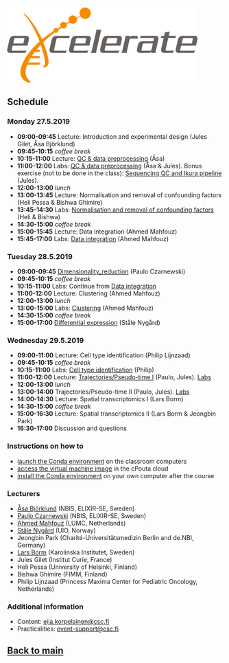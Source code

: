 ![logo](logos/excelerate.png)

## Schedule

### Monday 27.5.2019
- **09:00-09:45**	Lecture: Introduction and experimental design (Jules Gilet, Åsa Björklund)
- **09:45-10:15** _coffee break_
- **10:15-11:00** Lecture: [QC & data preprocessing](session-qc/scRNAseq_QC_Asa_Bjorklund_2019.pdf) (Åsa)
- **11:00-12:00** Labs: [QC & data preprocessing](session-qc/Quality_control.md) (Åsa & Jules). Bonus exercise (not to be done in the class): [Sequencing QC and Ikura pipeline](session-seqmap/sequencing_qc.md) (Jules).
- **12:00-13:00** _lunch_
- **13:00-13:45** Lecture: Normalisation and removal of confounding factors (Heli Pessa  & Bishwa Ghimire)
- **13:45-14:30** Labs: [Normalisation and removal of confounding factors](session-normalization/Normalization.Rmd) (Heli & Bishwa)
- **14:30-15:00** _coffee break_
- **15:00-15:45** Lecture: Data integration (Ahmed Mahfouz)
- **15:45-17:00** Labs: [Data integration](session-integration/Data_Integration.md) (Ahmed Mahfouz)

### Tuesday 28.5.2019

- **09:00-09:45**	[Dimensionality_reduction](session-dim-reduction/lecture_dimensionality_reduction.pdf) (Paulo Czarnewski)
- **09:45-10:15** _coffee break_
- **10:15-11:00**	Labs: Continue from [Data integration](session-integration/Data_Integration.md)
- **11:00-12:00**	Lecture: Clustering (Ahmed Mahfouz)
- **12:00-13:00** _lunch_
- **13:00-15:00** Labs: [Clustering](session-clustering/CLustering.md) (Ahmed Mahfouz)
- **14:30-15:00** _coffee break_
- **15:00-17:00**	[Differential expression](session-de/session-de.md) (Ståle Nygård)

### Wednesday 29.5.2019
- **09:00-11:00**	Lecture: Cell type identification (Philip Lijnzaad)
- **09:45-10:15** _coffee break_
- **10:15-11:00**	Labs: [Cell type identification](session-celltypeid/celltypeid.Rmd) (Philip)
- **11:00-12:00**	Lecture: [Trajectories/Pseudo-time I](session-trajectories/trajectory_inference_analysis.pdf) (Paulo, Jules). [Labs](session-trajectories/session-trajectories.md)
- **12:00-13:00** _lunch_
- **13:00-14:00**	Trajectories/Pseudo-time II (Paulo, Jules). [Labs](session-trajectories/session-trajectories.md#part-ii---diffusion-map)
- **14:00-14:30**	Lecture: Spatial transcriptomics I (Lars Borm)
- **14:30-15:00** _coffee break_
- **15:00-16:30**	Lecture: Spatial transcriptomics II (Lars Borm & Jeongbin Park)
- **16:30-17:00** Discussion and questions

### Instructions on how to
- [launch the Conda environment](computing_environment_instructions.md) on the classroom computers
- [access the virtual machine image](computing_environment_instructions.md) in the cPouta cloud
- [install the Conda environment](conda_instructions.md) on your own computer after the course

### Lecturers
- [Åsa Björklund](https://nbis.se/about/staff/asa-bjorklund/) (NBIS, ELIXIR-SE, Sweden)<!--, <asa.bjorklund@scilifelab.se>-->
- [Paulo Czarnewski](https://nbis.se/about/staff/paulo-czarnewski/) (NBIS, ELIXIR-SE, Sweden)<!--, , <paulo.czarnewski@scilifelab.se>-->
- [Ahmed Mahfouz](https://www.lumc.nl/org/radiologie/medewerkers/1201110201322222) (LUMC, Netherlands)<!--, , <a.mahfouz@lumc.nl>-->
- [Ståle Nygård](https://www.mn.uio.no/ifi/english/people/aca/staaln/) (UIO, Norway)<!--, , <staaln@ifi.uio.no>-->
- Jeongbin Park (Charité-Universitätsmedizin Berlin and de.NBI, Germany)<!--, , <jeongbin.park@charite.de>-->
- [Lars Borm](https://ki.se/en/people/larbor) (Karolinska Institutet, Sweden)<!--, , <lars.borm@ki.se>-->
- Jules Gilet (Institut Curie, France)<!--, , <jules.gilet@curie.fr>-->
- Heli Pessa (University of Helsinki, Finland)<!--, , <Heli.Pessa@helsinki.fi>-->
- Bishwa Ghimire (FIMM, Finland)<!--, , <bishwa.ghimire@helsinki.fi>-->
- Philip Lijnzaad (Princess Maxima Center for Pediatric Oncology, Netherlands)<!--, , <P.Lijnzaad-2@prinsesmaximacentrum.nl>-->

### Additional information
- Content: eija.korpelainen@csc.fi
- Practicalities: event-support@csc.fi

## [Back to main](README.md)
